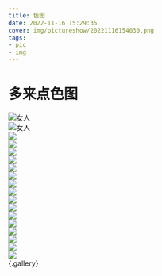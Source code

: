 ```yaml
---
title: 色图
date: 2022-11-16 15:29:35
cover: img/pictureshow/20221116154030.png
tags:
- pic
- img
---
```

# 多来点色图
![](/img/pictureshow/20221116154554.png "女人")  
![](/img/pictureshow/20221116154625.png "女人")  
![](/img/pictureshow/20221116154652.png)  
![](/img/pictureshow/20221116154713.png)  
![](/img/pictureshow/20221116154721.png)  
![](/img/pictureshow/20221116154729.png)  
![](/img/pictureshow/20221116154737.png)  
![](/img/pictureshow/20221116154746.png)  
![](/img/pictureshow/20221116154914.png)  
![](/img/pictureshow/20221116154922.png)  
![](/img/pictureshow/20221116154928.png)  
![](/img/pictureshow/20221116154935.png)  
![](/img/pictureshow/20221116154945.png)  
![](/img/pictureshow/20221116154953.png)  
![](/img/pictureshow/20221116155005.png)  
![](/img/pictureshow/20221116155015.png)  
![](/img/pictureshow/20221116155023.png)  
![](/img/pictureshow/20221116155031.png)  
{.gallery}

